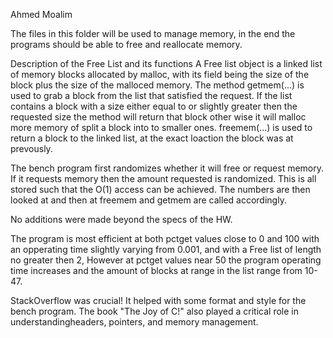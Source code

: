 Ahmed Moalim


The files in this folder will be used to manage memory, in the end the programs should be able to free and reallocate memory.

Description of the Free List and its functions
   A Free list object is a linked list of memory blocks allocated by malloc, with its field being the size of the 
   block plus the size of the malloced memory. The method getmem(...) is used to grab a block from the list that 
   satisfied the request. If the list contains a block with a size either equal to or slightly greater then the 
   requested size the method will return that block other wise it will malloc more memory of split a block into to
   smaller ones. freemem(...) is used to return a block to the linked list, at the exact loaction the block was at 
   prevously.

   The bench program first randomizes whether it will free or request
   memory. If it requests memory then the amount requested is randomized.
   This is all stored such that the O(1) access can be achieved. The numbers
   are then looked at and then at freemem and getmem are called accordingly.
   
No additions were made beyond the specs of the HW.

The program is most efficient at both pctget values close to 0 and 100 with an opperating time slightly varying from 0.001,
and with a Free list of length no greater then 2, However at pctget values near 50 the program operating time increases and the amount of 
blocks at range in the list range from 10-47.

StackOverflow was crucial! It helped with some format and style for the bench program. The book "The Joy of C!" also played a critical role in understandingheaders, pointers, and memory management.
